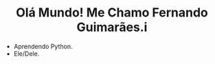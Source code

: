 <h1 align="center"> Olá Mundo! Me Chamo Fernando Guimarães.i </h1>

- Aprendendo Python.
- Ele/Dele.
